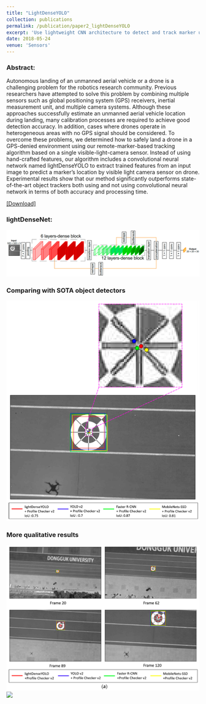 ```yaml
---
title: "LightDenseYOLO"
collection: publications
permalink: /publication/paper2_lightDenseYOLO
excerpt: 'Use lightweight CNN architecture to detect and track marker using Kalman filter.'
date: 2018-05-24
venue: 'Sensors'
---
```

### Abstract:
Autonomous landing of an unmanned aerial vehicle or a drone is a challenging problem for the robotics research community. Previous researchers have attempted to solve this problem by combining multiple sensors such as global positioning system (GPS) receivers, inertial measurement unit, and multiple camera systems. Although these approaches successfully estimate an unmanned aerial vehicle location during landing, many calibration processes are required to achieve good detection accuracy. In addition, cases where drones operate in heterogeneous areas with no GPS signal should be considered. To overcome these problems, we determined how to safely land a drone in a GPS-denied environment using our remote-marker-based tracking algorithm based on a single visible-light-camera sensor. Instead of using hand-crafted features, our algorithm includes a convolutional neural network named lightDenseYOLO to extract trained features from an input image to predict a marker’s location by visible light camera sensor on drone. Experimental results show that our method significantly outperforms state-of-the-art object trackers both using and not using convolutional neural network in terms of both accuracy and processing time.

[[Download]](https://www.mdpi.com/1424-8220/18/6/1703)

### lightDenseNet: 
![](../images/lightDenseYOLO/1.png)

### Comparing with SOTA object detectors
![](../images/lightDenseYOLO/2.png)

### More qualitative results
![](../images/lightDenseYOLO/3.png)
![](../images/lightDenseYOLO/4.png)